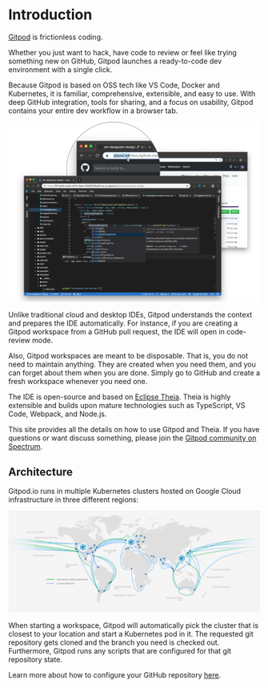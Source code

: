 # Introduction

[Gitpod](https://www.gitpod.io) is frictionless coding.

Whether you just want to hack, have code to review or feel like trying something new on
GitHub, Gitpod launches a ready-to-code dev environment with a single click.

Because Gitpod is based on OSS tech like VS Code, Docker and Kubernetes, it is familiar,
comprehensive, extensible, and easy to use. With deep GitHub integration, tools for
sharing, and a focus on usability, Gitpod contains your entire dev workflow in a
browser tab.

![](./images/gitpod-prefix.png)

Unlike traditional cloud and desktop IDEs, Gitpod understands the context and prepares the
IDE automatically. For instance, if you are creating a Gitpod workspace from a GitHub pull request,
the IDE will open in code-review mode.

Also, Gitpod workspaces are meant to be disposable. That is, you do not need to maintain anything.
They are created when you need them, and you can forget about them when you are done. Simply go to
GitHub and create a fresh workspace whenever you need one.

The IDE is open-source and based on [Eclipse Theia](50_IDE.md). Theia is highly extensible and
builds upon mature technologies such as TypeScript, VS Code, Webpack, and Node.js.

This site provides all the details on how to use Gitpod and Theia. If you have questions
or want discuss something, please join the [Gitpod community on Spectrum](https://spectrum.chat/gitpod).

## Architecture

Gitpod.io runs in multiple Kubernetes clusters hosted on Google Cloud infrastructure in three different regions:

![Gitpod Cluster Map](./images/gitpod-clusters.jpg)

When starting a workspace, Gitpod will automatically pick the cluster that is closest to your location and
start a Kubernetes pod in it. The requested git repository gets cloned and the branch you need is checked out.
Furthermore, Gitpod runs any scripts that are configured for that git repository state.

Learn more about how to configure your GitHub repository [here](40_Configuration.md).
